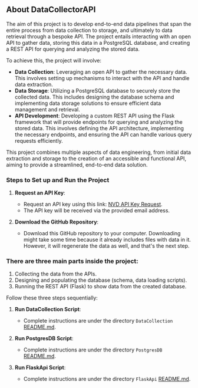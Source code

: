## About DataCollectorAPI

The aim of this project is to develop end-to-end data pipelines that span the entire process from data collection to storage, and ultimately to data retrieval through a bespoke API. The project entails interacting with an open API to gather data, storing this data in a PostgreSQL database, and creating a REST API for querying and analyzing the stored data.

To achieve this, the project will involve:

- **Data Collection**: Leveraging an open API to gather the necessary data. This involves setting up mechanisms to interact with the API and handle data extraction.
- **Data Storage**: Utilizing a PostgreSQL database to securely store the collected data. This includes designing the database schema and implementing data storage solutions to ensure efficient data management and retrieval.
- **API Development**: Developing a custom REST API using the Flask framework that will provide endpoints for querying and analyzing the stored data. This involves defining the API architecture, implementing the necessary endpoints, and ensuring the API can handle various query requests efficiently.

This project combines multiple aspects of data engineering, from initial data extraction and storage to the creation of an accessible and functional API, aiming to provide a streamlined, end-to-end data solution.

### Steps to Set up and Run the Project

1. **Request an API Key**:
   - Request an API key using this link: [NVD API Key Request](https://nvd.nist.gov/developers/request-an-api-key).
   - The API key will be received via the provided email address.

2. **Download the GitHub Repository**:
   - Download this GitHub repository to your computer. Downloading might take some time because it already includes files with data in it. However, it will regenerate the data as well, and that's the next step.


### There are three main parts inside the project:

1. Collecting the data from the APIs.
2. Designing and populating the database (schema, data loading scripts).
3. Running the REST API (Flask) to show data from the created database.

Follow these three steps sequentially:

1. **Run DataCollection Script**:
   - Complete instructions are under the directory `DataCollection` [README.md](DataCollection/README.md).

2. **Run PostgresDB Script**:
   - Complete instructions are under the directory `PostgresDB` [README.md](PostgresDB/README.md).

3. **Run FlaskApi Script**:
   - Complete instructions are under the directory `FlaskApi` [README.md](FlaskApi/README.md).
